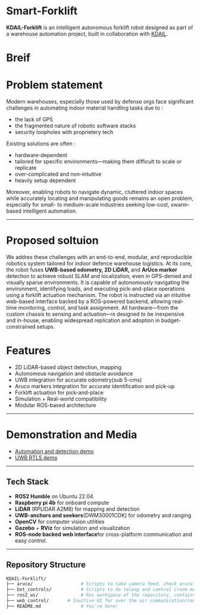 # Smart-Forklift

**KDAIL-Forklift** is an intelligent autonomous forklift robot designed as part of a warehouse automation project, built in collaboration with <a href="https://krishnaallied.com/">KDAIL</a>.

# Breif

# Problem statement

Modern warehouses, especially those used by defense orgs face significant challenges in automating indoor material handling tasks due to :
- the lack of GPS 
- the fragmented nature of robotic software stacks  
- security loopholes with proprietery tech 

Existing solutions are often :
- hardware-dependent 
- tailored for specific environments—making them difficult to scale or replicate
- over-complicated and non-intuitive 
- heavily setup dependent 

Moreover, enabling robots to navigate dynamic, cluttered indoor spaces while accurately locating and manipulating goods remains an open problem, especially for small- to medium-scale industries seeking low-cost, swarm-based intelligent automation.

---
# Proposed soltuion 

We addres these challenges with an end-to-end, modular, and reproducible robotics system tailored for indoor defence warehouse logistics. At its core, the robot fuses <b>UWB-based odometry, 2D LiDAR,</b> and <b>ArUco marker</b> detection to achieve robust SLAM and localization, even in GPS-denied and visually sparse environments. It is capable of autonomously navigating the environment, identifying loads, and executing pick-and-place operations using a forklift actuation mechanism.
The robot is instructed via an intuitive web-based interface backed by a ROS-powered backend, allowing real-time monitoring, control, and task assignment. All hardware—from the custom chassis to sensing and actuation—is designed to be inexpensive and in-house, enabling widespread replication and adoption in budget-constrained setups.

# Features

- 2D LiDAR-based object detection, mapping
- Autonomous navigation and obstacle avoidance
- UWB integration for accurate odometry(sub 5-cms)
- Aruco markers integration for accurate identification and pick-up
- Forklift actuation for pick-and-place
- Simulation + Real-world compatibility
- Modular ROS-based architecture

---

#  Demonstration and Media

- [Automation and detection demo](https://youtube.com/shorts/qDDlVrJwSQA?feature=share)
- [UWB RTLS demo](https://youtube.com/shorts/iG-MlcV99eU?feature=share)

---


## Tech Stack

- **ROS2 Humble** on Ubuntu 22.04
- **Raspberry pi 4b** for onboard compute 
- **LiDAR** (RPLIDAR A2M8) for mapping and detection
- **UWB-anchors and seekers**(DWM30001CDK) for odometry and ranging
- **OpenCV** for computer vision utilities
- **Gazebo** + **RViz** for simulation and visualization
- **ROS-node backed web interface**for cross-platform communication and easy control. 

---

##  Repository Structure

```bash
KDAIL-Forklift/
├── aruco/                  # Scripts to take camera feed, check aruco markers
├── bot_controls/           # Scripts to do teleop and control crane mechanism of the bot
├── ros2_ws/                # Ros workspace of the repository, contains all the nodes and topics created
├── web_control/       # Inuitive UI for over the air communication/control of the bot
├── README.md               # You're here!
  
